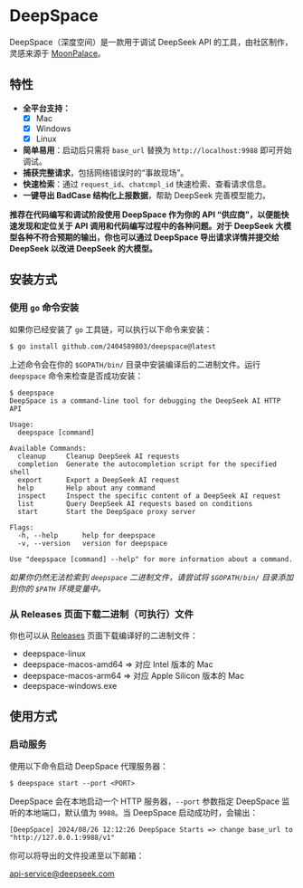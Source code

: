 # DeepSpace

DeepSpace（深度空间）是一款用于调试 DeepSeek API 的工具，由社区制作，灵感来源于 [MoonPalace](https://github.com/MoonshotAI/moonpalace?tab=readme-ov-file)。

## 特性

- **全平台支持：**
  - [x] Mac
  - [x] Windows
  - [x] Linux
- **简单易用**：启动后只需将 `base_url` 替换为 `http://localhost:9988` 即可开始调试。
- **捕获完整请求**，包括网络错误时的“事故现场”。
- **快速检索**：通过 `request_id`、`chatcmpl_id` 快速检索、查看请求信息。
- **一键导出 BadCase 结构化上报数据**，帮助 DeepSeek 完善模型能力。

**推荐在代码编写和调试阶段使用 DeepSpace 作为你的 API “供应商”，以便能快速发现和定位关于 API 调用和代码编写过程中的各种问题。对于 DeepSeek 大模型各种不符合预期的输出，你也可以通过 DeepSpace 导出请求详情并提交给 DeepSeek 以改进 DeepSeek 的大模型。**

## 安装方式

### 使用 `go` 命令安装

如果你已经安装了 `go` 工具链，可以执行以下命令来安装：

```shell
$ go install github.com/2404589803/deepspace@latest
```

上述命令会在你的 `$GOPATH/bin/` 目录中安装编译后的二进制文件。运行 `deepspace` 命令来检查是否成功安装：

```shell
$ deepspace
DeepSpace is a command-line tool for debugging the DeepSeek AI HTTP API

Usage:
  deepspace [command]

Available Commands:
  cleanup     Cleanup DeepSeek AI requests
  completion  Generate the autocompletion script for the specified shell
  export      Export a DeepSeek AI request
  help        Help about any command
  inspect     Inspect the specific content of a DeepSeek AI request
  list        Query DeepSeek AI requests based on conditions
  start       Start the DeepSpace proxy server

Flags:
  -h, --help      help for deepspace
  -v, --version   version for deepspace

Use "deepspace [command] --help" for more information about a command.
```

*如果你仍然无法检索到 `deepspace` 二进制文件，请尝试将 `$GOPATH/bin/` 目录添加到你的 `$PATH` 环境变量中。*

### 从 Releases 页面下载二进制（可执行）文件

你也可以从 [Releases](https://github.com/2404589803/deepspace/releases) 页面下载编译好的二进制文件：

- deepspace-linux
- deepspace-macos-amd64 => 对应 Intel 版本的 Mac
- deepspace-macos-arm64 => 对应 Apple Silicon 版本的 Mac
- deepspace-windows.exe

## 使用方式

### 启动服务

使用以下命令启动 DeepSpace 代理服务器：

```shell
$ deepspace start --port <PORT>
```

DeepSpace 会在本地启动一个 HTTP 服务器，`--port` 参数指定 DeepSpace 监听的本地端口，默认值为 `9988`。当 DeepSpace 启动成功时，会输出：

```shell
[DeepSpace] 2024/08/26 12:12:26 DeepSpace Starts => change base_url to "http://127.0.0.1:9988/v1"
```

你可以将导出的文件投递至以下邮箱：

[api-service@deepseek.com](mailto:api-service@deepseek.com)

